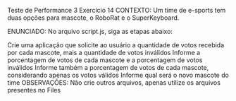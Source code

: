 Teste de Performance 3
Exercício 14
CONTEXTO:
Um time de e-sports tem duas opções para mascote, o RoboRat e o SuperKeyboard.

ENUNCIADO:
No arquivo script.js, siga as etapas abaixo:

Crie uma aplicação que solicite ao usuário a quantidade de votos recebida por cada mascote, mais a quantidade de votos inválidos
Informe a porcentagem de votos de cada mascote e a porcentagem de votos inválidos
Informe também a porcentagem de votos de cada mascote, considerando apenas os votos válidos
Informe qual será o novo mascote do time
OBSERVAÇÕES:
Não crie outros arquivos, apenas utilize os arquivos presentes no Files
